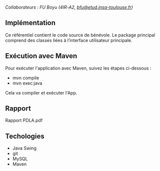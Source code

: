 *Collaborateurs :  FU Boyu (4IR-A2, bfu@etud.insa-toulouse.fr)*

## Implémentation
<p>
  Ce référentiel contient le code source de bénévole. Le package principal comprend des classes liées à l’interface utilisateur principale.
</p>

## Exécution avec Maven
<p>
  Pour exécuter l'application avec Maven, suivez les étapes ci-dessous :
    <ul>
        <li>mvn compile</li>
        <li>mvn exec:java</li>
    </ul> 
  Cela va compiler et exécuter l'App. 
</p>

## Rapport
Rapport PDLA.pdf

## Techologies 
<p>
    <ul>
        <li>Java Swing</li>
        <li>git</li>
        <li>MySQL</li>
        <li>Maven</li>        
    </ul>
</p>
